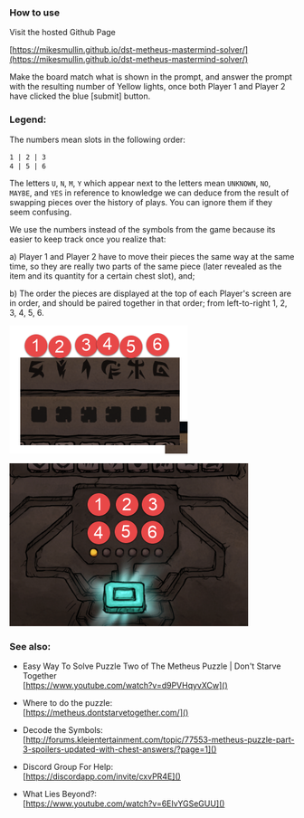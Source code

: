 ### How to use

Visit the hosted Github Page 

[https://mikesmullin.github.io/dst-metheus-mastermind-solver/](https://mikesmullin.github.io/dst-metheus-mastermind-solver/)

Make the board match what is shown in the prompt, 
and answer the prompt with the resulting number of Yellow lights, once both Player 1 and Player 2 have clicked the blue [submit] button.

### Legend:

The numbers mean slots in the following order:
```
1 | 2 | 3
4 | 5 | 6
```

The letters `U`, `N`, `M`, `Y` which appear next to the letters mean `UNKNOWN`, `NO`, `MAYBE`, and `YES` in reference to knowledge we can deduce from the result of swapping pieces over the history of plays. You can ignore them if they seem confusing.

We use the numbers instead of the symbols from the game because its easier to keep track once you realize that:

a) Player 1 and Player 2 have to move their pieces the same way at the same time, so they are really two parts of the same piece (later revealed as the item and its quantity for a certain chest slot), and;

b) The order the pieces are displayed at the top of each Player's screen are in order, and should be paired together in that order; from left-to-right 1, 2, 3, 4, 5, 6.

![Image of Number Symbol Alignment](docs/sample-symbol-alignment.png)

![Image of Number Placement Alignment](docs/placement-example-2.png)

### See also:

- Easy Way To Solve Puzzle Two of The Metheus Puzzle | Don't Starve Together  
  [https://www.youtube.com/watch?v=d9PVHqyvXCw]()

- Where to do the puzzle:  
  [https://metheus.dontstarvetogether.com/]()
- Decode the Symbols:  
  [http://forums.kleientertainment.com/topic/77553-metheus-puzzle-part-3-spoilers-updated-with-chest-answers/?page=1]()
- Discord Group For Help:  
  [https://discordapp.com/invite/cxvPR4E]()
- What Lies Beyond?:  
  [https://www.youtube.com/watch?v=6EIvYGSeGUU]()
